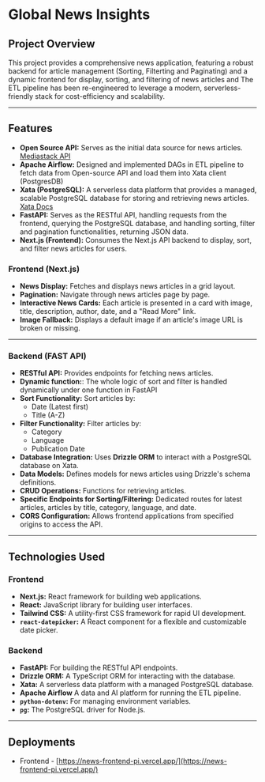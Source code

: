 # Global News Insights

## Project Overview

This project provides a comprehensive news application, featuring a robust backend for article management (Sorting, Filterting and Paginating) and a dynamic frontend for display, sorting, and filtering of news articles and The ETL pipeline has been re-engineered to leverage a modern, serverless-friendly stack for cost-efficiency and scalability.

---

## Features

* **Open Source API:** Serves as the initial data source for news articles. [Mediastack API](https://mediastack.com/documentation)
* **Apache Airflow:** Designed and implemented DAGs in ETL pipeline to fetch data from Open-source API and load them into Xata client (PostgresDB)
* **Xata (PostgreSQL):** A serverless data platform that provides a managed, scalable PostgreSQL database for storing and retrieving news articles. [Xata Docs](https://lite.xata.io/docs)
* **FastAPI:** Serves as the RESTful API, handling requests from the frontend, querying the PostgreSQL database, and handling sorting, filter and pagination functionalities, returning JSON data.
* **Next.js (Frontend):** Consumes the Next.js API backend to display, sort, and filter news articles for users.

### Frontend (Next.js)
* **News Display:** Fetches and displays news articles in a grid layout.
* **Pagination:** Navigate through news articles page by page.
* **Interactive News Cards:** Each article is presented in a card with image, title, description, author, date, and a "Read More" link.
* **Image Fallback:** Displays a default image if an article's image URL is broken or missing.

---

### Backend (FAST API)
* **RESTful API:** Provides endpoints for fetching news articles.
* **Dynamic function:**: The whole logic of sort and filter is handled dynamically under one function in FastAPI
* **Sort Functionality:** Sort articles by:
    * Date (Latest first)
    * Title (A-Z)
* **Filter Functionality:** Filter articles by:
    * Category
    * Language
    * Publication Date
* **Database Integration:** Uses **Drizzle ORM** to interact with a PostgreSQL database on Xata.
* **Data Models:** Defines models for news articles using Drizzle's schema definitions.
* **CRUD Operations:** Functions for retrieving articles.
* **Specific Endpoints for Sorting/Filtering:** Dedicated routes for latest articles, articles by title, category, language, and date.
* **CORS Configuration:** Allows frontend applications from specified origins to access the API.

---

## Technologies Used

### Frontend
* **Next.js:** React framework for building web applications.
* **React:** JavaScript library for building user interfaces.
* **Tailwind CSS:** A utility-first CSS framework for rapid UI development.
* **`react-datepicker`:** A React component for a flexible and customizable date picker.

### Backend
* **FastAPI:** For building the RESTful API endpoints.
* **Drizzle ORM:** A TypeScript ORM for interacting with the database.
* **Xata:** A serverless data platform with a managed PostgreSQL database.
* **Apache Airflow** A data and AI platform for running the ETL pipeline.
* **`python-dotenv`:** For managing environment variables.
* **`pg`:** The PostgreSQL driver for Node.js.

---

## Deployments
* Frontend - [https://news-frontend-pi.vercel.app/](https://news-frontend-pi.vercel.app/)